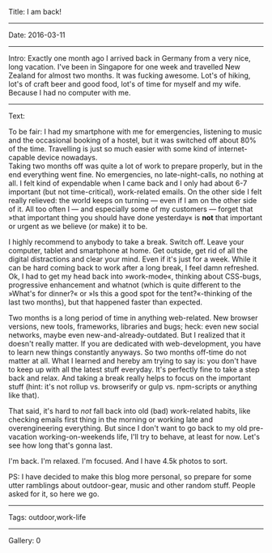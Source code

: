 Title: I am back!

----

Date: 2016-03-11

----

Intro: Exactly one month ago I arrived back in Germany from a very nice, long vacation. I've been in Singapore for one week and travelled New Zealand for almost two months. It was fucking awesome. Lot's of hiking, lot's of craft beer and good food, lot's of time for myself and my wife. Because I had no computer with me.

----

Text: 

To be fair: I had my smartphone with me for emergencies, listening to music and the occasional booking of a hostel, but it was switched off about 80% of the time. Travelling is just so much easier with some kind of internet-capable device nowadays.  
Taking two months off was quite a lot of work to prepare properly, but in the end everything went fine. No emergencies, no late-night-calls, no nothing at all. I felt kind of expendable when I came back and I only had about 6-7 important (but not time-critical), work-related emails. On the other side I felt really relieved: the world keeps on turning — even if I am on the other side of it. All too often I — and especially some of my customers — forget that »that important thing you should have done yesterday« is __not__ that important or urgent as we believe (or make) it to be.

I highly recommend to anybody to take a break. Switch off. Leave your computer, tablet and smartphone at home. Get outside, get rid of all the digital distractions and clear your mind. Even if it's just for a week. While it can be hard coming back to work after a long break, I feel damn refreshed. Ok, I had to get my head back into »work-mode«, thinking about CSS-bugs, progressive enhancement and whatnot (which is quite different to the »What's for dinner?« or »Is this a good spot for the tent?«-thinking of the last two months), but that happened faster than expected.

Two months is a long period of time in anything web-related. New browser versions, new tools, frameworks, libraries and bugs; heck: even new social networks, maybe even new-and-already-outdated. But I realized that it doesn't really matter. If you are dedicated with web-development, you have to learn new things constantly anyways. So two months off-time do not matter at all. What I learned and hereby am trying to say is: you don't have to keep up with all the latest stuff everyday. It's perfectly fine to take a step back and relax. And taking a break really helps to focus on the important stuff (hint: it's not rollup vs. browserify or gulp vs. npm-scripts or anything like that).

That said, it's hard to *not* fall back into old (bad) work-related habits, like checking emails first thing in the morning or working late and overengineering everything. But since I don't want to go back to my old pre-vacation working-on-weekends life, I'll try to behave, at least for now. Let's see how long that's gonna last.

I'm back. I'm relaxed. I'm focused. And I have 4.5k photos to sort.

PS: I have decided to make this blog more personal, so prepare for some utter ramblings about outdoor-gear, music and other random stuff. People asked for it, so here we go.

----

Tags: outdoor,work-life

----

Gallery: 0
